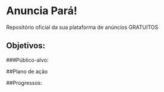 # Anuncia Pará!
Repositório oficial da sua plataforma de anúncios GRATUITOS

## Objetivos:

###Público-alvo:

##Plano de ação

##Progressos:
